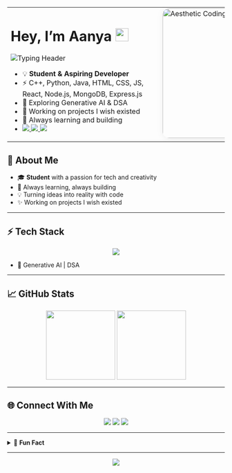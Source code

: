 <table>
<tr>
<td style="width: 50%; vertical-align: top; min-width: 320px;">

<h1>Hey, I’m Aanya <img src="https://em-content.zobj.net/thumbs/120/apple/354/waving-hand_1f44b.png" width="30"/></h1>

<!-- Animated Typing Header (powered by readme-typing-svg) -->
<p>
  <img src="https://readme-typing-svg.demolab.com?font=Fira+Code&weight=600&size=22&pause=1000&color=3DDC97&width=390&lines=I%E2%80%99m+a+Coder;Learning+Enthusiast;Full-Stack+Developer;Generative+AI+Explorer;Open+Source+Contributor;Always+Curious+%F0%9F%98%8E" alt="Typing Header" />
</p>

<ul>
  <li>💡 <b>Student & Aspiring Developer</b></li>
  <li>⚡ C++, Python, Java, HTML, CSS, JS, React, Node.js, MongoDB, Express.js</li>
  <li>🤖 Exploring Generative AI & DSA</li>
  <li>🚀 Working on projects I wish existed</li>
  <li>🌱 Always learning and building</li>
  <li>
    <a href="https://www.linkedin.com/in/aanya-sukhija-785a3125a/">
      <img src="https://img.shields.io/badge/LinkedIn-blue?logo=linkedin&logoColor=white" />
    </a>
    <a href="https://www.instagram.com/aannyyaa.__?igsh=d2F3aGFnNmxydTVi">
      <img src="https://img.shields.io/badge/Instagram-E4405F?logo=instagram&logoColor=white" />
    </a>
    <a href="https://www.leetcode.com/aanya_sukhija">
      <img src="https://img.shields.io/badge/LeetCode-FFA116?logo=leetcode&logoColor=black" />
    </a>
  </li>
</ul>

</td>
<td style="vertical-align: top; padding-left: 24px;">

<!-- Aesthetic, left-aligned illustration (not centered) -->
<img src="https://cdni.iconscout.com/illustration/premium/thumb/female-programmer-doing-computer-programming-6774636-5605199.png?f=webp" alt="Aesthetic Coding Illustration" width="300" style="border-radius:15px; box-shadow: 0 2px 16px #0001;" />

</td>
</tr>
</table>

## 🌟 About Me

- 🎓 **Student** with a passion for tech and creativity
- 🚀 Always learning, always building
- 💡 Turning ideas into reality with code
- ✨ Working on projects I wish existed

---

## ⚡ Tech Stack

<p align="center">
  <img src="https://skillicons.dev/icons?i=cpp,python,java,html,css,js,react,nodejs,express,mongodb" />
</p>

- 🧠 Generative AI | DSA

---

## 📈 GitHub Stats

<p align="center">
  <img src="https://github-readme-stats.vercel.app/api?username=Aanyas24&show_icons=true&theme=tokyonight&hide_border=true" height="160"/>
  <img src="https://github-readme-stats.vercel.app/api/top-langs/?username=Aanyas24&layout=compact&theme=tokyonight&hide_border=true" height="160"/>
</p>

---

## 🌐 Connect With Me

<p align="center">
  <a href="https://www.linkedin.com/in/aanya-sukhija-785a3125a/"><img src="https://img.shields.io/badge/LinkedIn-0077B5?style=flat-square&logo=linkedin&logoColor=white"/></a>
  <a href="https://www.instagram.com/aannyyaa.__?igsh=d2F3aGFnNmxydTVi"><img src="https://img.shields.io/badge/Instagram-E4405F?style=flat-square&logo=instagram&logoColor=white"/></a>
  <a href="https://www.leetcode.com/aanya_sukhija"><img src="https://img.shields.io/badge/LeetCode-FFA116?style=flat-square&logo=leetcode&logoColor=black"/></a>
</p>

---

<details>
  <summary>📝 <b>Fun Fact</b></summary>
  <br>
  <p align="center">
    <i>"Working on projects I wish existed."</i>
  </p>
</details>

---

<p align="center">
  <img src="https://capsule-render.vercel.app/api?type=waving&color=gradient&height=100&section=footer"/>
</p>
